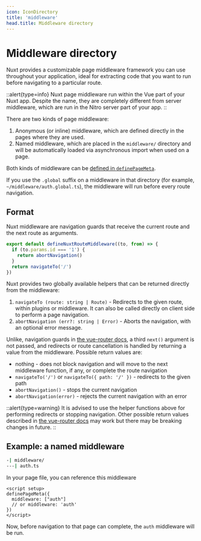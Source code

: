 ```yaml
---
icon: IconDirectory
title: 'middleware'
head.title: Middleware directory
---
```


# Middleware directory

Nuxt provides a customizable page middleware framework you can use throughout your application, ideal for extracting code that you want to run before navigating to a particular route.

::alert{type=info}
Nuxt page middleware run within the Vue part of your Nuxt app. Despite the name, they are completely different from server middleware, which are run in the Nitro server part of your app.
::

There are two kinds of page middleware:

1. Anonymous (or inline) middleware, which are defined directly in the pages where they are used.
2. Named middleware, which are placed in the `middleware/` directory and will be automatically loaded via asynchronous import when used on a page.

Both kinds of middleware can be [defined in `definePageMeta`](/docs/directory-structure/pages).

If you use the `.global` suffix on a middleware in that directory (for example, `~/middleware/auth.global.ts`), the middleware will run before every route navigation.

## Format

Nuxt middleware are navigation guards that receive the current route and the next route as arguments.

```js
export default defineNuxtRouteMiddleware((to, from) => {
  if (to.params.id === '1') {
    return abortNavigation()
  }
  return navigateTo('/')
})
```

Nuxt provides two globally available helpers that can be returned directly from the middleware:

1. `navigateTo (route: string | Route)` - Redirects to the given route, within plugins or middleware. It can also be called directly on client side to perform a page navigation.
2. `abortNavigation (err?: string | Error)` - Aborts the navigation, with an optional error message.

Unlike, navigation guards in [the vue-router docs](https://next.router.vuejs.org/guide/advanced/navigation-guards.html#global-before-guards), a third `next()` argument is not passed, and redirects or route cancellation is handled by returning a value from the middleware. Possible return values are:

* nothing - does not block navigation and will move to the next middleware function, if any, or complete the route navigation
* `navigateTo('/')` or `navigateTo({ path: '/' })` - redirects to the given path
* `abortNavigation()` - stops the current navigation
* `abortNavigation(error)` - rejects the current navigation with an error

::alert{type=warning}
It is advised to use the helper functions above for performing redirects or stopping navigation. Other possible return values described in [the vue-router docs](https://next.router.vuejs.org/guide/advanced/navigation-guards.html#global-before-guards) may work but there may be breaking changes in future.
::

## Example: a named middleware

```bash
-| middleware/
---| auth.ts
```

In your page file, you can reference this middleware

```vue
<script setup>
definePageMeta({
  middleware: ["auth"]
  // or middleware: 'auth'
})
</script>
```

Now, before navigation to that page can complete, the `auth` middleware will be run.
